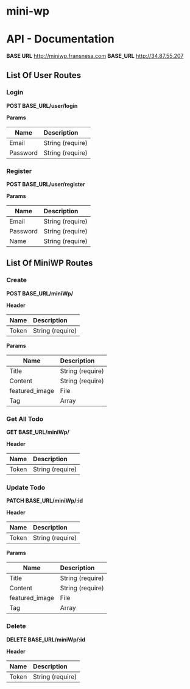 # mini-wp

# API - Documentation

__BASE URL__ http://miniwp.fransnesa.com
__BASE_URL__ http://34.87.55.207

## List Of User Routes

### <b> Login <b>
 <b> POST </b> __BASE_URL__/user/login <br>

<b> Params </b> <br>

| Name                   | Description           |
| ---------------------- |:----------------------|
| Email                  | String (require)      |
| Password               | String (require)      |


### Register <br>
 <b> POST </b> __BASE_URL__/user/register<br>
 
<b> Params </b> <br>

| Name                   | Description           |
| ---------------------- |:----------------------|
| Email                  | String (require)      |
| Password               | String (require)      |
| Name                   | String (require)      |


## List Of MiniWP Routes

### Create <br>
 <b> POST </b> __BASE_URL__/miniWp/ <br>

<b> Header <b> <br>

| Name                   | Description           |
| ---------------------- |:----------------------|
| Token                  | String (require)      |

<b> Params </b> <br>

| Name                   | Description           |
| ---------------------- |:----------------------|
| Title                  | String (require)      |
| Content                | String (require)      |
| featured_image         | File                  |
| Tag                    | Array                 |


### Get All Todo <br>
 <b> GET </b> __BASE_URL__/miniWp/ <br>

<b> Header <b> <br>

| Name                   | Description           |
| ---------------------- |:----------------------|
| Token                  | String (require)      |


### Update Todo <br>
 <b> PATCH </b> __BASE_URL__/miniWp/:id <br>

<b> Header <b> <br>

| Name                   | Description           |
| ---------------------- |:----------------------|
| Token                  | String (require)      |

<b> Params </b> <br>

| Name                   | Description           |
| ---------------------- |:----------------------|
| Title                  | String (require)      |
| Content                | String (require)      |
| featured_image         | File                  |
| Tag                    | Array                 |


### Delete <br>
 <b> DELETE </b> __BASE_URL__/miniWp/:id <br>

<b> Header <b> <br>

| Name                   | Description           |
| ---------------------- |:----------------------|
| Token                  | String (require)      |

 